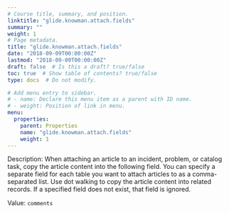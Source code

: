 ```yaml
---
# Course title, summary, and position.
linktitle: "glide.knowman.attach.fields"
summary: ""
weight: 1
# Page metadata.
title: "glide.knowman.attach.fields"
date: "2018-09-09T00:00:00Z"
lastmod: "2018-09-09T00:00:00Z"
draft: false  # Is this a draft? true/false
toc: true  # Show table of contents? true/false
type: docs  # Do not modify.

# Add menu entry to sidebar.
# - name: Declare this menu item as a parent with ID name.
# - weight: Position of link in menu.
menu:
  properties:
    parent: Properties
    name: "glide.knowman.attach.fields"
    weight: 1
---
```


Description: When attaching an article to an incident, problem, or catalog task, copy the article content into the following field. You can specify a separate field for each table you want to attach articles to as a comma-separated list. Use dot walking to copy the article content into related records. If a specified field does not exist, that field is ignored.


Value: `comments`